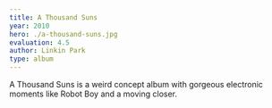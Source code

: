 ```yaml
---
title: A Thousand Suns
year: 2010
hero: ./a-thousand-suns.jpg
evaluation: 4.5
author: Linkin Park
type: album
---
```


A Thousand Suns is a weird concept album with gorgeous electronic moments like Robot Boy and a moving closer.
